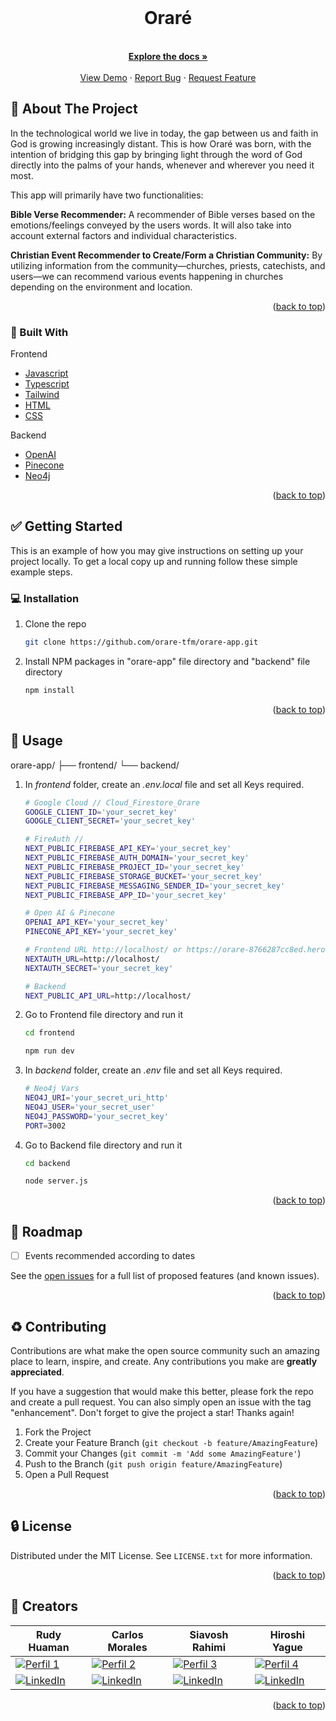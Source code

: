 <div id="top"></div>
<!--
[![Contributors][contributors-shield]][contributors-url]
[![Forks][forks-shield]][forks-url]
[![Stargazers][stars-shield]][stars-url]
[![Issues][issues-shield]][issues-url]
[![MIT License][license-shield]][license-url]
[![LinkedIn][linkedin-shield]][linkedin-url]
![Product Name Screen Shot][product-screenshot]
-->


<!-- PROJECT LOGO -->
<br />
<div align="center">
<h1 align="center">Oraré</h1>

  <p align="center">
    <br />
    <a href="https://github.com/orare-tfm/orare-app" ><strong>Explore the docs »</strong></a>
    <br />
    <br />
    <a href="https://orare-8766287cc8ed.herokuapp.com/" target="_blank">View Demo</a>
    ·
    <a href="https://github.com/orare-tfm/orare-app/issues">Report Bug</a>
    ·
    <a href="https://github.com/orare-tfm/orare-app/issues">Request Feature</a>
  </p>
</div>



<!-- ABOUT THE PROJECT -->
## :open_file_folder: About The Project



In the technological world we live in today, the gap between us and faith in God is growing increasingly distant. This is how Oraré was born, with the intention of bridging this gap by bringing light through the word of God directly into the palms of your hands, whenever and wherever you need it most.

This app will primarily have two functionalities:

**Bible Verse Recommender:**
A recommender of Bible verses based on the emotions/feelings conveyed by the users words. It will also take into account external factors and individual characteristics.

**Christian Event Recommender to Create/Form a Christian Community:**
By utilizing information from the community—churches, priests, catechists, and users—we can recommend various events happening in churches depending on the environment and location.



<p align="right">(<a href="#top">back to top</a>)</p>



### :rocket: Built With
Frontend
* [Javascript](https://developer.mozilla.org/en-US/docs/Web/JavaScript)
* [Typescript](https://www.typescriptlang.org/)
* [Tailwind](https://tailwindcss.com/)
* [HTML](https://developer.mozilla.org/en-US/docs/Web/HTML)
* [CSS](https://developer.mozilla.org/en-US/docs/Web/CSS)

Backend
* [OpenAI](https://platform.openai.com/docs/overview)
* [Pinecone](https://docs.pinecone.io/reference/api/introduction)
* [Neo4j](https://neo4j.com/docs/)



<p align="right">(<a href="#top">back to top</a>)</p>



<!-- GETTING STARTED -->
## :white_check_mark: Getting Started

This is an example of how you may give instructions on setting up your project locally.
To get a local copy up and running follow these simple example steps.

### :computer: Installation

1. Clone the repo

   ```sh
   git clone https://github.com/orare-tfm/orare-app.git
   ```

2. Install NPM packages in "orare-app" file directory and "backend" file directory

   ```sh
   npm install
   ```

<p align="right">(<a href="#top">back to top</a>)</p>



<!-- USAGE EXAMPLES -->
## :pencil: Usage

orare-app/
    ├── frontend/
    └── backend/

1. In _frontend_ folder, create an _.env.local_ file and set all Keys required.

   ```sh
   # Google Cloud // Cloud_Firestore_Orare
   GOOGLE_CLIENT_ID='your_secret_key'
   GOOGLE_CLIENT_SECRET='your_secret_key'

   # FireAuth // 
   NEXT_PUBLIC_FIREBASE_API_KEY='your_secret_key'
   NEXT_PUBLIC_FIREBASE_AUTH_DOMAIN='your_secret_key'
   NEXT_PUBLIC_FIREBASE_PROJECT_ID='your_secret_key'
   NEXT_PUBLIC_FIREBASE_STORAGE_BUCKET='your_secret_key'
   NEXT_PUBLIC_FIREBASE_MESSAGING_SENDER_ID='your_secret_key'
   NEXT_PUBLIC_FIREBASE_APP_ID='your_secret_key'

   # Open AI & Pinecone
   OPENAI_API_KEY='your_secret_key'
   PINECONE_API_KEY='your_secret_key'

   # Frontend URL http://localhost/ or https://orare-8766287cc8ed.herokuapp.com/
   NEXTAUTH_URL=http://localhost/
   NEXTAUTH_SECRET='your_secret_key'

   # Backend 
   NEXT_PUBLIC_API_URL=http://localhost/
   ```

3. Go to Frontend file directory and run it

   ```sh
   cd frontend
   ```
   ```sh
   npm run dev
   ```

4. In _backend_ folder, create an _.env_ file and set all Keys required.

   ```sh
   # Neo4j Vars
   NEO4J_URI='your_secret_uri_http'
   NEO4J_USER='your_secret_user'
   NEO4J_PASSWORD='your_secret_key'
   PORT=3002

   ```

4. Go to Backend file directory and run it

   ```sh
   cd backend
   ```
   ```sh
   node server.js
   ```

<p align="right">(<a href="#top">back to top</a>)</p>



<!-- ROADMAP -->
## :dart: Roadmap

- [ ] Events recommended according to dates


See the [open issues](https://github.com/orare-tfm/orare-app/issues) for a full list of proposed features (and known issues).

<p align="right">(<a href="#top">back to top</a>)</p>



<!-- CONTRIBUTING -->
## :recycle: Contributing

Contributions are what make the open source community such an amazing place to learn, inspire, and create. Any contributions you make are **greatly appreciated**.

If you have a suggestion that would make this better, please fork the repo and create a pull request. You can also simply open an issue with the tag "enhancement".
Don't forget to give the project a star! Thanks again!

1. Fork the Project
2. Create your Feature Branch (`git checkout -b feature/AmazingFeature`)
3. Commit your Changes (`git commit -m 'Add some AmazingFeature'`)
4. Push to the Branch (`git push origin feature/AmazingFeature`)
5. Open a Pull Request

<p align="right">(<a href="#top">back to top</a>)</p>



<!-- LICENSE -->
## :lock: License

Distributed under the MIT License. See `LICENSE.txt` for more information.

<p align="right">(<a href="#top">back to top</a>)</p>



<!-- CONTACT -->
## :wave: Creators

| Rudy Huaman | Carlos Morales | Siavosh Rahimi | Hiroshi Yague |
| -------- | -------- | -------- | -------- |
| [![Perfil 1](https://github.com/paolobang.png)](https://github.com/paolobang)  | [![Perfil 2](https://github.com/carlosml23.png)](https://github.com/carlosml23) | [![Perfil 3](https://github.com/siavoshrahimi.png)](https://github.com/siavoshrahimi) | [![Perfil 4](https://github.com/hiroshiyague.png)](https://github.com/hiroshiyague) |
| [![LinkedIn][linkedin-shield]](https://www.linkedin.com/in/rudyhuaman/) | [![LinkedIn][linkedin-shield]](https://www.linkedin.com/in/carlosmoraleslascano/) | [![LinkedIn][linkedin-shield]](https://www.linkedin.com/in/siavosh-rahimi-8000a0159/) | [![LinkedIn][linkedin-shield]](https://www.linkedin.com/in/hiroshiyague/) |


<p align="right">(<a href="#top">back to top</a>)</p>


<!-- MARKDOWN LINKS & IMAGES -->
<!-- https://www.markdownguide.org/basic-syntax/#reference-style-links -->
[contributors-shield]: https://img.shields.io/github/contributors/orare-tfm/orare-app.svg?style=for-the-badge
[contributors-url]: https://github.com/orare-tfm/orare-app/graphs/contributors
[forks-shield]: https://img.shields.io/github/forks/orare-tfm/orare-app.svg?style=for-the-badge
[forks-url]: https://github.com/orare-tfm/orare-app/network/members
[stars-shield]: https://img.shields.io/github/starsorare-tfm/orare-app.svg?style=for-the-badge
[stars-url]: https://github.com/orare-tfm/orare-app/stargazers
[issues-shield]: https://img.shields.io/github/issues/orare-tfm/orare-app.svg?style=for-the-badge
[issues-url]: https://github.com/orare-tfm/orare-app/issues
[license-shield]: https://img.shields.io/github/license/orare-tfm/orare-app.svg?style=for-the-badge
[license-url]: https://github.com/orare-tfm/orare-app/blob/master/LICENSE.txt
[linkedin-shield]: https://img.shields.io/badge/LinkedIn-0077B5?style=for-the-badge&logo=linkedin&logoColor=white
[product-screenshot]: /assets/screen.png
